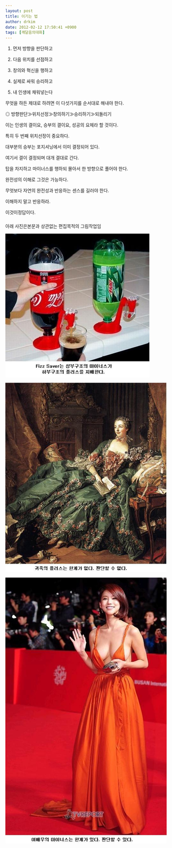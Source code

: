 ```yaml
---
layout: post
title: 이기는 법
author: drkim
date: 2012-02-12 17:50:41 +0900
tags: [깨달음의대화]
---
```








  1) 먼저 방향을 판단하고



  2) 다음 위치를 선점하고



  3) 창의와 혁신을 행하고



  4) 실제로 싸워 승리하고



  5) 내 인생에 채워넣는다






  무엇을 하든 제대로 하려면 이 다섯가지를 순서대로 해내야 한다.






  ◎ 방향판단≫위치선정≫창의하기≫승리하기≫되돌리기






  이는 인생의 결이요, 승부의 결이요, 성공의 요체라 할 것이다.



  특히 두 번째 위치선정이 중요하다.



  대부분의 승부는 포지셔닝에서 이미 결정되어 있다.



  여기서 결이 결정되며 대개 결대로 간다.



  탑을 차지하고 마이너스를 행하되 몰아서 한 방향으로 풀어야 한다.



  완전성의 이해로 그것은 가능하다.



  무엇보다 자연의 완전성과 반응하는 센스를 길러야 한다.



  이해하지 말고 반응하라.



  이것이정답이다.


















  ###






  아래 사진은본문과 상관없는 편집목적의 그림작업임






  ![](/files/attach/images/198/911/237/07.jpg)





  ![](/files/attach/images/198/911/237/0008.JPG)








  ![](/files/attach/images/198/911/237/0007.JPG)


